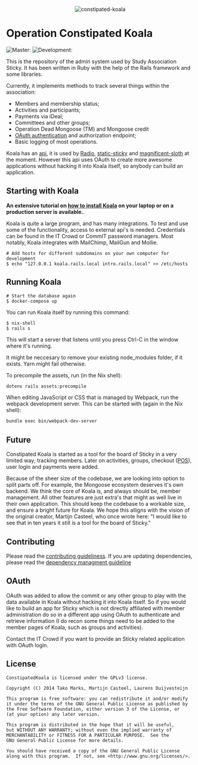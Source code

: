 <p align="center">
<img src="https://cloud.githubusercontent.com/assets/5732642/15008505/fa32a904-11e0-11e6-900a-98622e3f797a.png" alt="constipated-koala" style="max-width:100%;">
</p>

# Operation Constipated Koala

![Master:](https://github.com/svsticky/constipated-Koala/actions/workflows/build.yml/badge.svg?branch=master)
![Development:](https://github.com/svsticky/constipated-Koala/actions/workflows/build.yml/badge.svg)

This is the repository of the admin system used by Study Association Sticky. It has been
written in Ruby with the help of the Rails framework and some libraries.

Currently, it implements methods to track several things within the association:

- Members and membership status;
- Activities and participants;
- Payments via iDeal;
- Committees and other groups;
- Operation Dead Mongoose (TM) and Mongoose credit
- [OAuth authentication](/app/controllers/api) and authorization endpoint;
- Basic logging of most operations.

Koala has an [api](/app/views/api), it is used by [Radio](https://github.com/svsticky/radio), [static-sticky](https://github.com/svsticky/static-sticky) and [magnificent-sloth](https://github.com/svsticky/magnificent-sloth) at the moment. However this api uses OAuth to create more awesome applications without hacking it into Koala itself, so anybody can build an application.

## Starting with Koala

**An extensive tutorial on [how to install Koala](/INSTALLING.md) on your laptop or on a production server is available.**.

Koala is quite a large program, and has many integrations.
To test and use some of the functionality, access to external api's is needed.
Credentials can be found in the IT Crowd or CommIT password managers.
Most notably, Koala integrates with MailChimp, MailGun and Mollie.

```shell
# Add hosts for different subdomains on your own computer for development
$ echo "127.0.0.1 koala.rails.local intro.rails.local" >> /etc/hosts
```

## Running Koala

```console
# Start the database again
$ docker-compose up
```

You can run Koala itself by running this command:

```console
$ nix-shell
$ rails s
```

This will start a server that listens until you press Ctrl-C in the window where it's running.

It might be neccesary to remove your existing node_modules folder, if it exists.
Yarn might fail otherwise.

To precompile the assets, run (in the Nix shell):

``` bash
dotenv rails assets:precompile
```

When editing JavaScript or CSS that is managed by Webpack, run the webpack development server.
This can be started with (again in the Nix shell):

``` bash
bundle exec bin/webpack-dev-server
```

## Future

Constipated Koala is started as a tool for the board of Sticky in a very limited way; tracking members.
Later on activities, groups, checkout ([POS](https://en.wikipedia.org/wiki/Point_of_sale)), user login and payments were added.

Because of the sheer size of the codebase, we are looking into option to split parts off.
For example, the Mongoose ecosystem deserves it's own backend.
We think the core of Koala is, and always should be, member management.
All other features are just extra's that might as well live in their own application.
This should keep the codebase to a workable size, and ensure a bright future for Koala.
We hope this alligns with the vision of the original creator, Martijn Casteel, who once wrote here: "I would like to see that in ten years it still is a tool for the board of Sticky."

## Contributing

Please read the [contributing guideliness](./CONTRIBUTING.md).
If you are updating dependencies, please read the [dependency managment guideline](./DEPENDENCIES.md)

## OAuth

OAuth was added to allow the commit or any other group to play with the data available in Koala without hacking it into Koala itself.
So if you would like to build an app for Sticky which is not directly affiliated with member administration do so in a different app using OAuth to authenticate and retrieve information (I do recon some things need to be added to the member pages of Koala, such as groups and activities).

Contact the IT Crowd if you want to provide an Sticky related application with OAuth login.

## License

```
ConstipatedKoala is licensed under the GPLv3 license.

Copyright (C) 2014 Tako Marks, Martijn Casteel, Laurens Duijvesteijn

This program is free software: you can redistribute it and/or modify
it under the terms of the GNU General Public License as published by
the Free Software Foundation, either version 3 of the License, or
(at your option) any later version.

This program is distributed in the hope that it will be useful,
but WITHOUT ANY WARRANTY; without even the implied warranty of
MERCHANTABILITY or FITNESS FOR A PARTICULAR PURPOSE.  See the
GNU General Public License for more details.

You should have received a copy of the GNU General Public License
along with this program.  If not, see <http://www.gnu.org/licenses/>.
```
